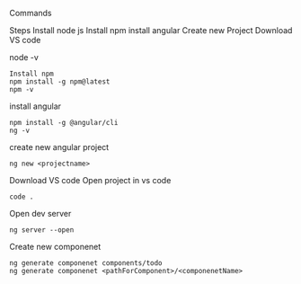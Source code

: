 
Commands

Steps 
Install node js
Install npm
install angular
Create new Project
Download VS code

node -v
```
Install npm
npm install -g npm@latest
npm -v
```

install angular
```
npm install -g @angular/cli
ng -v
```

create new angular project
```
ng new <projectname>
```

Download VS code
Open project in vs code 
```
code .
```

Open dev server
```
ng server --open
```
Create new componenet
```
ng generate componenet components/todo
ng generate componenet <pathForComponent>/<componenetName>
```
